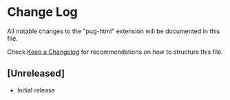 # Change Log
All notable changes to the "pug-html" extension will be documented in this file.

Check [Keep a Changelog](http://keepachangelog.com/) for recommendations on how to structure this file.

## [Unreleased]
- Initial release